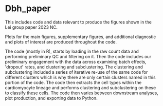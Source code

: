 # Dbh_paper
This includes code and data relevant to produce the figures shown in the Lei group paper 2023 NC.

Plots for the main figures, supplementary figures, and additional diagnostic and plots of interest are produced throughout the code.

The code (mostly in R), starts by loading in the raw count data and performing preliminary QC and filtering on it.
Then the code includes our preliminary engagement with the data across examining batch effects, 'dropout' rates, and clustering and subclustering. The clustering and subclustering included a series of iterative re-use of the same code for different clusters which is why there are only certain clusters named in this portion of the code.
The code then extracts the cell types within the cardiomyocyte lineage and performs clustering and subclustering on these to classify these cells.
The code then varies between downstream analyses, plot production, and exporting data to Python.

